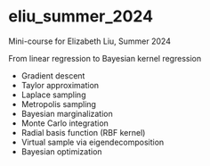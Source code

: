 # eliu_summer_2024
Mini-course for Elizabeth Liu, Summer 2024

From linear regression to Bayesian kernel regression

* Gradient descent
* Taylor approximation
* Laplace sampling
* Metropolis sampling
* Bayesian marginalization
* Monte Carlo integration
* Radial basis function (RBF kernel)
* Virtual sample via eigendecomposition
* Bayesian optimization
